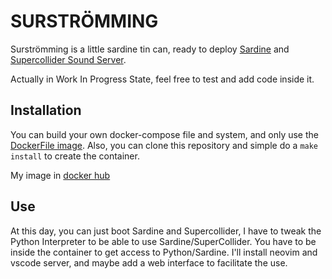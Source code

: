 # SURSTRÖMMING

Surströmming is a little sardine tin can, ready to deploy [Sardine](https://sardine.raphaelforment.fr/) and [Supercollider Sound Server](https://supercollider.github.io/). 

Actually in Work In Progress State, feel free to test and add code inside it.

## Installation

You can build your own docker-compose file and system, and only use the [DockerFile image](https://hub.docker.com/repository/docker/hadv83/surstromming). 
Also, you can clone this repository and simple do a `make install` to create the container.

My image in [docker hub](https://hub.docker.com/repository/docker/hadv83/surstromming)

## Use 

At this day, you can just boot Sardine and Supercollider, I have to tweak the Python Interpreter to be able to use Sardine/SuperCollider. 
You have to be inside the container to get access to Python/Sardine. I'll install neovim and vscode server, and maybe add a web interface to facilitate the use.
